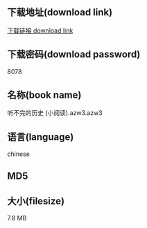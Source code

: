## 下载地址(download link)
[下载链接 download link](https://tutu365.netlify.app/?s=%E5%90%AC%E4%B8%8D%E5%AE%8C%E7%9A%84%E5%8E%86%E5%8F%B2+%28%E5%B0%8F%E9%98%85%E8%AF%BB%29.azw3)

## 下载密码(download password)
8078

## 名称(book name)
听不完的历史 (小阅读).azw3.azw3

## 语言(language)
chinese

## MD5


## 大小(filesize)
7.8 MB
